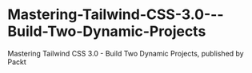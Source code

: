 # Mastering-Tailwind-CSS-3.0---Build-Two-Dynamic-Projects
Mastering Tailwind CSS 3.0 - Build Two Dynamic Projects, published by Packt
